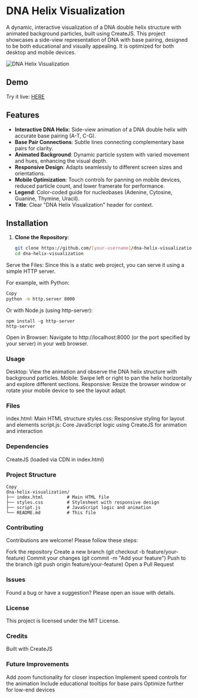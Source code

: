 # DNA Helix Visualization

A dynamic, interactive visualization of a DNA double helix structure with animated background particles, built using CreateJS. This project showcases a side-view representation of DNA with base pairing, designed to be both educational and visually appealing. It is optimized for both desktop and mobile devices.

![DNA Helix Visualization](https://github.com/user-attachments/assets/88e9d14e-d4ac-4632-bc89-7482eaeb471c)

## Demo

Try it live: [HERE](https://edisedis777.github.io/DNA-Helix/)

## Features

- **Interactive DNA Helix**: Side-view animation of a DNA double helix with accurate base pairing (A-T, C-G).
- **Base Pair Connections**: Subtle lines connecting complementary base pairs for clarity.
- **Animated Background**: Dynamic particle system with varied movement and hues, enhancing the visual depth.
- **Responsive Design**: Adapts seamlessly to different screen sizes and orientations.
- **Mobile Optimization**: Touch controls for panning on mobile devices, reduced particle count, and lower framerate for performance.
- **Legend**: Color-coded guide for nucleobases (Adenine, Cytosine, Guanine, Thymine, Uracil).
- **Title**: Clear "DNA Helix Visualization" header for context.


## Installation

1. **Clone the Repository**:
   ```bash
   git clone https://github.com/[your-username]/dna-helix-visualization.git
   cd dna-helix-visualization
   ```

Serve the Files: 
Since this is a static web project, you can serve it using a simple HTTP server. 

For example, with Python:
  ```bash
  Copy
  python -m http.server 8000
  ```

Or with Node.js (using http-server):
```
npm install -g http-server
http-server
```

Open in Browser: Navigate to http://localhost:8000 (or the port specified by your server) in your web browser.

### Usage
Desktop: View the animation and observe the DNA helix structure with background particles.
Mobile: Swipe left or right to pan the helix horizontally and explore different sections.
Responsive: Resize the browser window or rotate your mobile device to see the layout adapt.

### Files
index.html: Main HTML structure
styles.css: Responsive styling for layout and elements
script.js: Core JavaScript logic using CreateJS for animation and interaction

### Dependencies
CreateJS (loaded via CDN in index.html)

### Project Structure

```
Copy
dna-helix-visualization/
├── index.html         # Main HTML file
├── styles.css         # Stylesheet with responsive design
├── script.js          # JavaScript logic and animation
└── README.md          # This file
```

### Contributing
Contributions are welcome! Please follow these steps:

Fork the repository
Create a new branch (git checkout -b feature/your-feature)
Commit your changes (git commit -m "Add your feature")
Push to the branch (git push origin feature/your-feature)
Open a Pull Request

### Issues
Found a bug or have a suggestion? Please open an issue with details.

### License
This project is licensed under the MIT License.

### Credits
Built with CreateJS

### Future Improvements
Add zoom functionality for closer inspection
Implement speed controls for the animation
Include educational tooltips for base pairs
Optimize further for low-end devices
